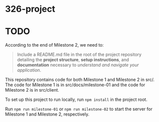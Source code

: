 # 326-project

# TODO

According to the end of Milestone 2, we need to:

> Include a README.md file in the root of the project repository detailing the **project structure**, **setup instructions**, and **documentation** necessary to _understand and navigate your application_.

This repository contains code for both Milestone 1 and Milestone 2 in src/. The code for Milestone 1 is in src/docs/milestone-01 and the code for Milestone 2 is in src/client.

To set up this project to run locally, run `npm install` in the project root.

Run `npm run milestone-01` or `npm run milestone-02` to start the server for Milestone 1 and Milestone 2, respectively.
